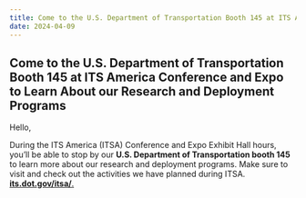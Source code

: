 ```yaml
---
title: Come to the U.S. Department of Transportation Booth 145 at ITS America Conference and Expo to Learn About our Research and Deployment Programs
date: 2024-04-09
---
```


## Come to the U.S. Department of Transportation Booth 145 at ITS America Conference and Expo to Learn About our Research and Deployment Programs

Hello,

During the ITS America (ITSA) Conference and Expo Exhibit Hall hours, you’ll be able to stop by our **U.S. Department of Transportation booth 145** to learn more about our research and deployment programs. Make sure to visit and check out the activities we have planned during ITSA. **[its.dot.gov/itsa/](https://www.its.dot.gov/itsa/index.htm)**[.](https://www.its.dot.gov/itsa/index.htm)

